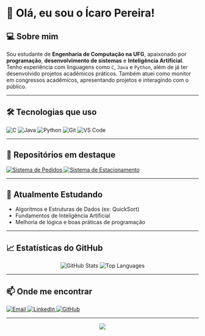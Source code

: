 # 👋 Olá, eu sou o Ícaro Pereira!

## 💻 Sobre mim
Sou estudante de **Engenharia de Computação na UFG**, apaixonado por **programação**, **desenvolvimento de sistemas** e **Inteligência Artificial**. Tenho experiência com linguagens como `C`, `Java` e `Python`, além de já ter desenvolvido projetos acadêmicos práticos. Também atuei como monitor em congressos acadêmicos, apresentando projetos e interagindo com o público.

---

## 🛠️ Tecnologias que uso

<p align="left">
  <img src="https://img.shields.io/badge/C-00599C?style=for-the-badge&logo=c&logoColor=white" alt="C" />
  <img src="https://img.shields.io/badge/Java-ED8B00?style=for-the-badge&logo=java&logoColor=white" alt="Java" />
  <img src="https://img.shields.io/badge/Python-3776AB?style=for-the-badge&logo=python&logoColor=white" alt="Python" />
  <img src="https://img.shields.io/badge/Git-F05032?style=for-the-badge&logo=git&logoColor=white" alt="Git" />
  <img src="https://img.shields.io/badge/VS%20Code-007ACC?style=for-the-badge&logo=visual-studio-code&logoColor=white" alt="VS Code" />
</p>

---

## 📌 Repositórios em destaque

<p align="left">
  <a href="https://github.com/icaropereira1/SistemaPedidosPRestaurante">
    <img src="https://img.shields.io/badge/🍽️ Sistema de Pedidos-181717?style=for-the-badge&logo=github&logoColor=white" alt="Sistema de Pedidos" />
  </a>
  <a href="https://github.com/icaropereira1/Projeto-de-Programacao-Orientada-a-Objetos">
    <img src="https://img.shields.io/badge/🅿️ Estacionamento (POO)-181717?style=for-the-badge&logo=github&logoColor=white" alt="Sistema de Estacionamento" />
  </a>
</p>

---

## 🌱 Atualmente Estudando

- Algoritmos e Estruturas de Dados (ex: QuickSort)
- Fundamentos de Inteligência Artificial
- Melhoria de lógica e boas práticas de programação

---

## 📈 Estatísticas do GitHub

<p align="center">
  <img src="https://github-readme-stats.vercel.app/api?username=icaropereira1&show_icons=true&count_private=true&theme=tokyonight" alt="GitHub Stats">
  <img src="https://github-readme-stats.vercel.app/api/top-langs/?username=icaropereira1&layout=compact&theme=tokyonight" alt="Top Languages">
</p>

---

## 📫 Onde me encontrar

<p align="left">
  <a href="mailto:xicaroestudos@gmail.com">
    <img src="https://img.shields.io/badge/Email-xicaroestudos@gmail.com-D14836?style=for-the-badge&logo=gmail&logoColor=white" alt="Email" />
  </a>
  <a href="https://www.linkedin.com/in/icaropereira1">
    <img src="https://img.shields.io/badge/LinkedIn-icaropereira1-0077B5?style=for-the-badge&logo=linkedin&logoColor=white" alt="LinkedIn" />
  </a>
  <a href="https://github.com/icaropereira1">
    <img src="https://img.shields.io/badge/GitHub-icaropereira1-181717?style=for-the-badge&logo=github&logoColor=white" alt="GitHub" />
  </a>
</p>

---

<p align="center">
  <img src="https://capsule-render.vercel.app/api?type=waving&color=0:0099ff,100:6e00ff&height=120&section=footer"/>
</p>
